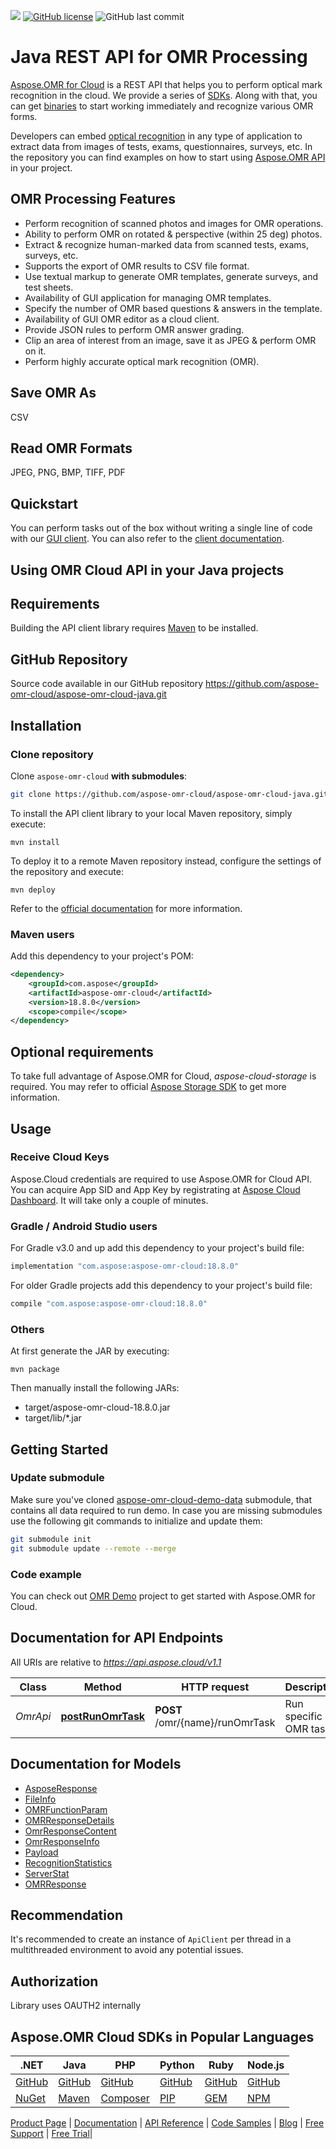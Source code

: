 ![](https://img.shields.io/badge/api-v3.0-lightgrey) [![GitHub license](https://img.shields.io/github/license/aspose-omr-cloud/aspose-omr-cloud-java)](https://github.com/aspose-omr-cloud/aspose-omr-cloud-java/blob/master/LICENSE) ![GitHub last commit](https://img.shields.io/github/last-commit/Aspose-omr-Cloud/aspose-omr-cloud-java)

# Java REST API for OMR Processing
[Aspose.OMR for Cloud](https://products.aspose.cloud/omr/) is a REST API that helps you to perform optical mark recognition in the cloud. We provide a series of [SDKs](https://github.com/aspose-omr-cloud). Along with that, you can get [binaries](https://github.com/aspose-omr-cloud/aspose-omr-cloud-dotnet/releases) to start working immediately and recognize various OMR forms.

Developers can embed [optical recognition](https://en.wikipedia.org/wiki/Optical_mark_recognition) in any type of application to extract data from images of tests, exams, questionnaires, surveys, etc. In the repository you can find examples on how to start using [Aspose.OMR API](https://docs.aspose.cloud/omr/omr-api-specification/) in your project.

## OMR Processing Features

- Perform recognition of scanned photos and images for OMR operations.
- Ability to perform OMR on rotated & perspective (within 25 deg) photos.
- Extract & recognize human-marked data from scanned tests, exams, surveys, etc.
- Supports the export of OMR results to CSV file format.
- Use textual markup to generate OMR templates, generate surveys, and test sheets.
- Availability of GUI application for managing OMR templates.
- Specify the number of OMR based questions & answers in the template.
- Availability of GUI OMR editor as a cloud client.
- Provide JSON rules to perform OMR answer grading.
- Clip an area of interest from an image, save it as JPEG & perform OMR on it.
- Perform highly accurate optical mark recognition (OMR).

## Save OMR As
CSV

## Read OMR Formats
JPEG, PNG, BMP, TIFF, PDF
## Quickstart

You can perform tasks out of the box without writing a single line of code with our [GUI client](https://github.com/aspose-omr-cloud/aspose-omr-cloud-dotnet/releases). You can also refer to the [client documentation](https://docs.aspose.cloud/omr/aspose-omr-client-application/).

## Using OMR Cloud API in your Java projects

## Requirements

Building the API client library requires [Maven](https://maven.apache.org/) to be installed.

## GitHub Repository

Source code available in our GitHub repository https://github.com/aspose-omr-cloud/aspose-omr-cloud-java.git

## Installation

### Clone repository

Clone `aspose-omr-cloud` **with submodules**:
```sh
git clone https://github.com/aspose-omr-cloud/aspose-omr-cloud-java.git --recurse-submodules
```


To install the API client library to your local Maven repository, simply execute:

```shell
mvn install
```

To deploy it to a remote Maven repository instead, configure the settings of the repository and execute:

```shell
mvn deploy
```

Refer to the [official documentation](https://maven.apache.org/plugins/maven-deploy-plugin/usage.html) for more information.

### Maven users

Add this dependency to your project's POM:

```xml
<dependency>
    <groupId>com.aspose</groupId>
    <artifactId>aspose-omr-cloud</artifactId>
    <version>18.8.0</version>
    <scope>compile</scope>
</dependency>
```

## Optional requirements

To take full advantage of Aspose.OMR for Cloud, _aspose-cloud-storage_ is required. You may refer to official [Aspose Storage SDK](https://github.com/aspose-storage-cloud/aspose-storage-cloud-java) to get more information.

## Usage

### Receive Cloud Keys
Aspose.Cloud credentials are required to use Aspose.OMR for Cloud API. You can acquire App SID and App Key by registrating at [Aspose Cloud Dashboard](https://dashboard.aspose.cloud). It will take only a couple of minutes.


### Gradle / Android Studio users

For Gradle v3.0 and up add this dependency to your project's build file:

```groovy
implementation "com.aspose:aspose-omr-cloud:18.8.0"
```

For older Gradle projects add this dependency to your project's build file:

```groovy
compile "com.aspose:aspose-omr-cloud:18.8.0"
```

### Others

At first generate the JAR by executing:

    mvn package

Then manually install the following JARs:

* target/aspose-omr-cloud-18.8.0.jar
* target/lib/*.jar

## Getting Started
### Update submodule
Make sure you've cloned [aspose-omr-cloud-demo-data](https://github.com/aspose-omr-cloud/aspose-omr-cloud-demo-data) submodule, that contains all data required to run demo.
In case you are missing submodules use the following git commands to initialize and update them:
```sh
git submodule init
git submodule update --remote --merge
```


### Code example
You can check out [OMR Demo](java_demo) project to get started with Aspose.OMR for Cloud.

## Documentation for API Endpoints

All URIs are relative to *https://api.aspose.cloud/v1.1*

Class | Method | HTTP request | Description
------------ | ------------- | ------------- | -------------
*OmrApi* | [**postRunOmrTask**](docs/OmrApi.md#postRunOmrTask) | **POST** /omr/{name}/runOmrTask | Run specific OMR task


## Documentation for Models

 - [AsposeResponse](docs/AsposeResponse.md)
 - [FileInfo](docs/FileInfo.md)
 - [OMRFunctionParam](docs/OMRFunctionParam.md)
 - [OMRResponseDetails](docs/OMRResponseDetails.md)
 - [OmrResponseContent](docs/OmrResponseContent.md)
 - [OmrResponseInfo](docs/OmrResponseInfo.md)
 - [Payload](docs/Payload.md)
 - [RecognitionStatistics](docs/RecognitionStatistics.md)
 - [ServerStat](docs/ServerStat.md)
 - [OMRResponse](docs/OMRResponse.md)

## Recommendation

It's recommended to create an instance of `ApiClient` per thread in a multithreaded environment to avoid any potential issues.

## Authorization

Library uses OAUTH2 internally

## Aspose.OMR Cloud SDKs in Popular Languages

| .NET | Java | PHP | Python | Ruby | Node.js |
|---|---|---|---|---|---|
| [GitHub](https://github.com/aspose-omr-cloud/aspose-omr-cloud-dotnet) | [GitHub](https://github.com/aspose-omr-cloud/aspose-omr-cloud-java) | [GitHub](https://github.com/aspose-omr-cloud/aspose-omr-cloud-php) | [GitHub](https://github.com/aspose-omr-cloud/aspose-omr-cloud-python) | [GitHub](https://github.com/aspose-omr-cloud/aspose-omr-cloud-ruby)  | [GitHub](https://github.com/aspose-omr-cloud/aspose-omr-cloud-node) |
| [NuGet](https://www.nuget.org/packages/Aspose.omr-Cloud/) | [Maven](https://repository.aspose.cloud/webapp/#/artifacts/browse/tree/General/repo/com/aspose/aspose-omr-cloud) | [Composer](https://packagist.org/packages/aspose/aspose-omr-cloud) | [PIP](https://pypi.org/project/aspose.omr-cloud/) | [GEM](https://rubygems.org/gems/aspose_omr_cloud)  | [NPM](https://www.npmjs.com/package/@asposecloud/aspose-omr-cloud) |

[Product Page](https://products.aspose.cloud/omr/java) | [Documentation](https://docs.aspose.cloud/display/omrcloud/Home) | [API Reference](https://apireference.aspose.cloud/omr/) | [Code Samples](https://github.com/aspose-omr-cloud/aspose-omr-cloud-java) | [Blog](https://blog.aspose.cloud/category/omr/) | [Free Support](https://forum.aspose.cloud/c/omr) | [Free Trial](https://dashboard.aspose.cloud/#/apps)|
